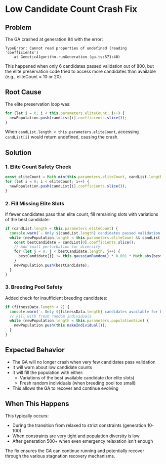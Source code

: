 # Low Candidate Count Crash Fix

## Problem
The GA crashed at generation 84 with the error:
```
TypeError: Cannot read properties of undefined (reading 'coefficients')
    at GeneticAlgorithm.runGeneration (ga.ts:571:40)
```

This happened when only 6 candidates passed validation out of 800, but the elite preservation code tried to access more candidates than available (e.g., eliteCount = 10 or 20).

## Root Cause
The elite preservation loop was:
```typescript
for (let i = 0; i < this.parameters.eliteCount; i++) {
  newPopulation.push(candList[i].coefficients.slice());
}
```

When `candList.length < this.parameters.eliteCount`, accessing `candList[i]` would return undefined, causing the crash.

## Solution

### 1. Elite Count Safety Check
```typescript
const eliteCount = Math.min(this.parameters.eliteCount, candList.length);
for (let i = 0; i < eliteCount; i++) {
  newPopulation.push(candList[i].coefficients.slice());
}
```

### 2. Fill Missing Elite Slots
If fewer candidates pass than elite count, fill remaining slots with variations of the best candidate:
```typescript
if (candList.length < this.parameters.eliteCount) {
  console.warn(`⚠️ Only ${candList.length} candidates passed validation...`);
  while (newPopulation.length < this.parameters.eliteCount && candList.length > 0) {
    const bestCandidate = candList[0].coefficients.slice();
    // Add small perturbation for diversity
    for (let j = 0; j < bestCandidate.length; j++) {
      bestCandidate[j] += this.gaussianRandom() * 0.001 * Math.abs(bestCandidate[j]);
    }
    newPopulation.push(bestCandidate);
  }
}
```

### 3. Breeding Pool Safety
Added check for insufficient breeding candidates:
```typescript
if (fitnessData.length < 2) {
  console.warn(`⚠️ Only ${fitnessData.length} candidates available for breeding...`);
  // Fill with fresh random individuals
  while (newPopulation.length < this.parameters.populationSize) {
    newPopulation.push(this.makeIndividual());
  }
}
```

## Expected Behavior
- The GA will no longer crash when very few candidates pass validation
- It will warn about low candidate counts
- It will fill the population with either:
  - Variations of the best available candidate (for elite slots)
  - Fresh random individuals (when breeding pool too small)
- This allows the GA to recover and continue evolving

## When This Happens
This typically occurs:
- During the transition from relaxed to strict constraints (generation 10-100)
- When constraints are very tight and population diversity is low
- After generation 500+ when even emergency relaxation isn't enough

The fix ensures the GA can continue running and potentially recover through the various stagnation recovery mechanisms. 